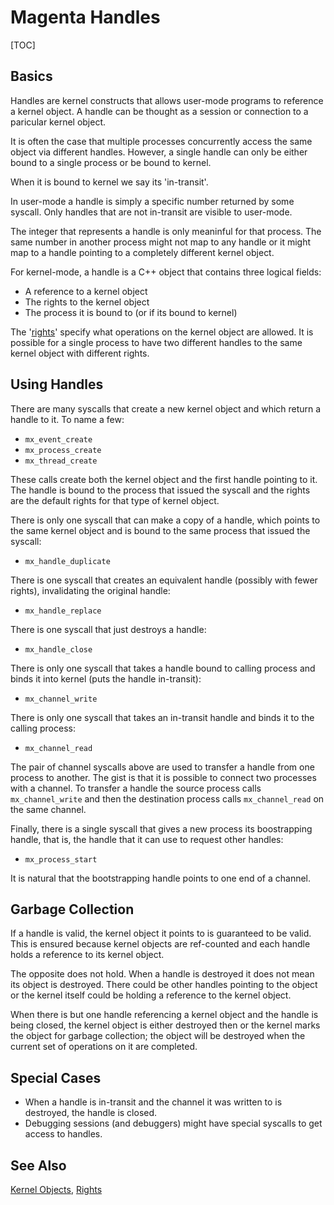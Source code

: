 # Magenta Handles

[TOC]

## Basics
Handles are kernel constructs that allows user-mode programs to
reference a kernel object. A handle can be thought as a session
or connection to a paricular kernel object.

It is often the case that multiple processes concurrently access
the same object via different handles. However, a single handle
can only be either bound to a single process or be bound to
kernel.

When it is bound to kernel we say its 'in-transit'.

In user-mode a handle is simply a specific number returned by
some syscall. Only handles that are not in-transit are visible
to user-mode.

The integer that represents a handle is only meaninful for that
process. The same number in another process might not map to any
handle or it might map to a handle pointing to a completely
different kernel object.

For kernel-mode, a handle is a C++ object that contains three
logical fields:

+ A reference to a kernel object
+ The rights to the kernel object
+ The process it is bound to (or if its bound to kernel)

The '[rights](rights.md)' specify what operations on the kernel object are
allowed. It is possible for a single process to have two different
handles to the same kernel object with different rights.

## Using Handles
There are many syscalls that create a new kernel object
and which return a handle to it. To name a few:
+ `mx_event_create`
+ `mx_process_create`
+ `mx_thread_create`

These calls create both the kernel object and the first
handle pointing to it. The handle is bound to the process that
issued the syscall and the rights are the default rights for
that type of kernel object.

There is only one syscall that can make a copy of a handle,
which points to the same kernel object and is bound to the same
process that issued the syscall:
+ `mx_handle_duplicate`

There is one syscall that creates an equivalent handle (possibly
with fewer rights), invalidating the original handle:
+ `mx_handle_replace`

There is one syscall that just destroys a handle:
+ `mx_handle_close`

There is only one syscall that takes a handle bound to calling
process and binds it into kernel (puts the handle in-transit):
+ `mx_channel_write`

There is only one syscall that takes an in-transit handle and
binds it to the calling process:
+ `mx_channel_read`

The pair of channel syscalls above are used to transfer a handle
from one process to another. The gist is that it is possible
to connect two processes with a channel. To transfer a handle
the source process calls `mx_channel_write` and then the
destination process calls `mx_channel_read` on the same channel.

Finally, there is a single syscall that gives a new process its
boostrapping handle, that is, the handle that it can use to
request other handles:
+ `mx_process_start`

It is natural that the bootstrapping handle points to one end of a
channel.

## Garbage Collection
If a handle is valid, the kernel object it points to is guaranteed
to be valid. This is ensured because kernel objects are ref-counted
and each handle holds a reference to its kernel object.

The opposite does not hold. When a handle is destroyed it does not
mean its object is destroyed. There could be other handles pointing
to the object or the kernel itself could be holding a reference to
the kernel object.

When there is but one handle referencing a kernel object and the
handle is being closed, the kernel object is either destroyed then or
the kernel marks the object for garbage collection; the object will be
destroyed when the current set of operations on it are completed.

## Special Cases
+ When a handle is in-transit and the channel it was written to
is destroyed, the handle is closed.
+ Debugging sessions (and debuggers) might have special syscalls to
get access to handles.

## See Also
[Kernel Objects](kernel_objects.md),
[Rights](rights.md)
